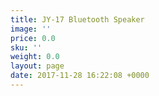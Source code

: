 ```yaml
---
title: JY-17 Bluetooth Speaker
image: ''
price: 0.0
sku: ''
weight: 0.0
layout: page
date: 2017-11-28 16:22:08 +0000
---
```

